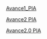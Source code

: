  [Avance1_PIA](https://github.com/Anahi-Aleman/Mineria-de-Datos/blob/master/Avance1_PIA_04_03.pdf)
 
 [Avance2 PIA](https://github.com/Anahi-Aleman/Mineria-de-Datos/blob/master/Ejercicios%20de%20programaci%C3%B3n%20de%20Python%20herramientas%20de%20miner%C3%ADa%20de%20datos_Eq04_Gpo03.ipynb)

[Avance2.0 PIA](https://github.com/Anahi-Aleman/Mineria-de-Datos/blob/master/AvancePIA_II_03_04.ipynb)
